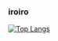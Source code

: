 ### iroiro
[![Top Langs](https://github-readme-stats.vercel.app/api/top-langs/?username=TOFU-0218
)](https://github.com/anuraghazra/github-readme-stats)
<!--
**TOFU-0218/TOFU-0218** is a ✨ _special_ ✨ repository because its `README.md` (this file) appears on your GitHub profile.

Here are some ideas to get you started:

- 🔭 I’m currently working on ...
- 🌱 I’m currently learning ...
- 👯 I’m looking to collaborate on ...
- 🤔 I’m looking for help with ...
- 💬 Ask me about ...
- 📫 How to reach me: ...
- 😄 Pronouns: ...
- ⚡ Fun fact: ...
-->
